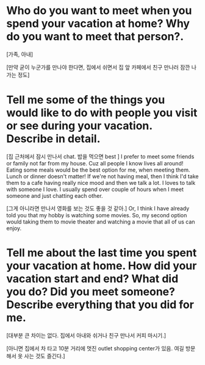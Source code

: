 # Who do you want to meet when you spend your vacation at home? Why do you want to meet that person?.

[가족, 아내]


[만약 굳이 누군가를 만나야 한다면, 집에서 쉬면서 집 앞 카페에서 친구 만나러 잠깐 나가는 정도]


# Tell me some of the things you would like to do with people you visit or see during your vacation. Describe in detail.

[집 근처에서 잠시 만나서 chat. 밥을 먹으면 best ]
I prefer to meet some friends or family not far from my house. Cuz all people I know lives all around!
Eating some meals would be the best option for me, when meeting them. Lunch or dinner doesn't matter!
If we're not having meal, then I think I'd take them to a cafe having really nice mood and then we talk a lot.
I loves to talk with someone I love. I usually spend over couple of hours when I meet someone and just chatting each other.

[그게 아니라면 만나서 영화를 보는 것도 좋을 것 같아.]
Or, I think I have already told you that my hobby is watching some movies.
So, my second option would taking them to movie theater and watching a movie that all of us can enjoy.


# Tell me about the last time you spent your vacation at home. How did your vacation start and end? What did you do? Did you meet someone? Describe everything that you did for me.

[대부분 큰 차이는 없다. 집에서 아내와 쉬거나 친구 만나서 커피 마시기.]

[아니면 집에서 차 타고 10분 거리에 멋진 outlet shopping center가 있음. 여길 방문해서 옷 사는 것도 즐긴다.]